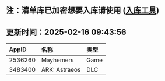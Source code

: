 ## 注：清单库已加密想要入库请使用 ([入库工具](https://github.com/BlankTMing/ManifestAutoUpdate/releases))

## 更新时间：2025-02-16 09:43:56
| AppID | 名称 | 类型  |
| :-------------------- | :----------------------------- | :----------- |
| 2536260 | Mayhemers| Game |
| 3483400 | ARK: Astraeos| DLC |
